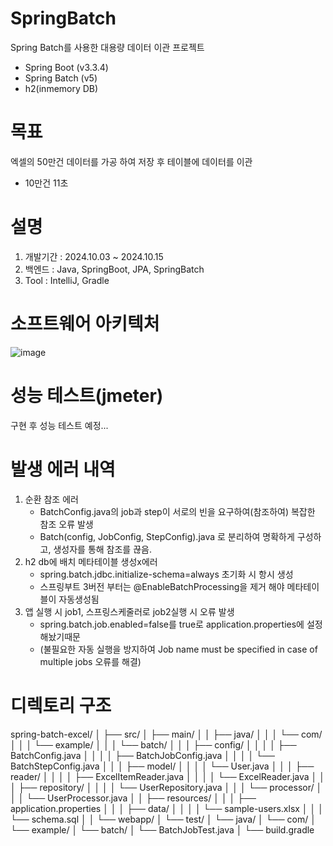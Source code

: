 # SpringBatch
Spring Batch를 사용한 대용량 데이터 이관 프로젝트
- Spring Boot                (v3.3.4)
- Spring Batch               (v5)
- h2(inmemory DB)

# 목표
엑셀의 50만건 데이터를 가공 하여 저장 후 테이블에 데이터를 이관
- 10만건 11초

# 설명
1. 개발기간 : 2024.10.03 ~ 2024.10.15
2. 백엔드 : Java, SpringBoot, JPA, SpringBatch
3. Tool : IntelliJ, Gradle

# 소프트웨어 아키텍처
![image](https://github.com/user-attachments/assets/3b0624da-0a99-4a28-b532-57ec3b28f3b5)



# 성능 테스트(jmeter)
구현 후 성능 테스트 예정...

# 발생 에러 내역
1. 순환 참조 에러
   - BatchConfig.java의 job과 step이 서로의 빈을 요구하여(참조하여) 복잡한 참조 오류 발생
   - Batch(config, JobConfig, StepConfig).java 로 분리하여 명확하게 구성하고, 생성자를 통해 참조를 끊음.
2. h2 db에 배치 메타테이블 생성x에러
   - spring.batch.jdbc.initialize-schema=always 초기화 시 항시 생성
   - 스프링부트 3버전 부터는 @EnableBatchProcessing을 제거 해야 메타테이블이 자동생성됨
3. 앱 실행 시 job1, 스프링스케줄러로 job2실행 시 오류 발생
   -   spring.batch.job.enabled=false를 true로 application.properties에 설정해놨기때문
   -   (불필요한 자동 실행을 방지하여 Job name must be specified in case of multiple jobs 오류를 해결)
 
# 디렉토리 구조
spring-batch-excel/
│
├── src/
│   ├── main/
│   │   ├── java/
│   │   │   └── com/
│   │   │       └── example/
│   │   │           └── batch/
│   │   │               ├── config/
│   │   │               │   ├── BatchConfig.java
│   │   │               │   ├── BatchJobConfig.java
│   │   │               │   └── BatchStepConfig.java
│   │   │               ├── model/
│   │   │               │   └── User.java
│   │   │               ├── reader/
│   │   │               │   ├── ExcelItemReader.java
│   │   │               │   └── ExcelReader.java
│   │   │               ├── repository/
│   │   │               │   └── UserRepository.java
│   │   │               └── processor/
│   │   │                   └── UserProcessor.java
│   │   ├── resources/
│   │   │   ├── application.properties
│   │   │   ├── data/
│   │   │   │   └── sample-users.xlsx
│   │   │   └── schema.sql
│   │   └── webapp/
│   └── test/
│       └── java/
│           └── com/
│               └── example/
│                   └── batch/
│                       └── BatchJobTest.java
│
└── build.gradle
